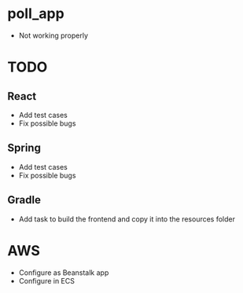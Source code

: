 # poll_app

* Not working properly

# TODO

## React

* Add test cases
* Fix possible bugs

## Spring

* Add test cases
* Fix possible bugs

## Gradle

* Add task to build the frontend and copy it into the resources folder

# AWS

* Configure as Beanstalk app
* Configure in ECS